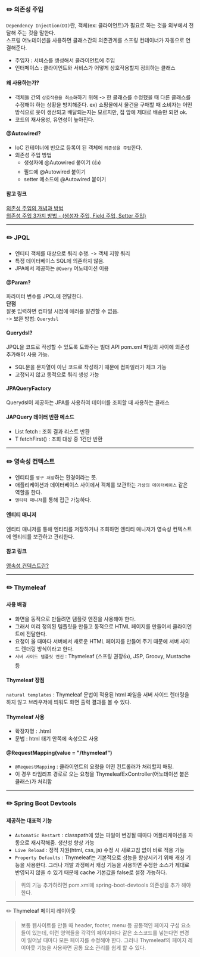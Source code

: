 ### ✏️ 의존성 주입
`Dependency Injection(DI)`란, 객체(ex: 클라이언트)가 필요로 하는 것을 외부에서 전달해 주는 것을 말한다.  
스프링 어노테이션을 사용하면 클래스간의 의존관계를 스프링 컨테이너가 자동으로 연결해준다.
- 주입자 : 서비스를 생성해서 클라이언트에 주입
- 인터페이스 : 클라이언트와 서비스가 어떻게 상호작용할지 정의하는 클래스
#### 왜 사용하는가?
- 객체들 간의 `상호작용을 최소화`하기 위해 -> 한 클래스를 수정했을 때 다른 클래스를 수정해야 하는 상황을 방지해준다.
ex) 쇼핑몰에서 물건을 구매할 때 소비자는 어떤 방식으로 옷이 생산되고 배달되는지는 모르지만, 집 앞에 제대로 배송만 되면 ok.
- 코드의 재사용성, 유연성이 높아진다.
#### @Autowired?
- IoC 컨테이너에 빈으로 등록이 된 객체에 `의존성을 주입`한다.
- 의존성 주입 방법
  - 생성자에 @Autowired 붙이기 (👍)
  - 필드에 @Autowired 붙이기
  - setter 메소드에 @Autowired 붙이기
#### 참고 링크
[의존성 주입의 개념과 방법](https://velog.io/@sana/DI-%EC%9D%98%EC%A1%B4%EC%84%B1-%EC%A3%BC%EC%9E%85Dependency-Injection-%EC%9D%98-%EA%B0%9C%EB%85%90%EA%B3%BC-%EB%B0%A9%EB%B2%95)  
[의존성 주입 3가지 방법 - (생성자 주입, Field 주입, Setter 주입)](https://dev-coco.tistory.com/70)
___
### ✏️ JPQL
- 엔티티 객체를 대상으로 쿼리 수행. -> 객체 지향 쿼리
- 특정 데이터베이스 SQL에 의존하지 않음.
- JPA에서 제공하는 `@Query` 어노테이션 이용
#### @Param?
파라미터 변수를 JPQL에 전달한다.  
**단점**  
잘못 입력하면 컴파일 시점에 에러를 발견할 수 없음.  
-> 보완 방법: `Querydsl`
#### Querydsl?
JPQL을 코드로 작성할 수 있도록 도와주는 빌더 API
pom.xml 파일의 <dependencies> 사이에 의존성 추가해야 사용 가능.
- SQL문을 문자열이 아닌 코드로 작성하기 때문에 컴파일러가 체크 가능
- 고정되지 않고 동적으로 쿼리 생성 가능
#### JPAQueryFactory
Querydsl이 제공하는 JPA를 사용하여 데이터를 조회할 때 사용하는 클래스
#### JAPQuery 데이터 반환 메소드
- List<T> fetch : 조회 결과 리스트 반환
- T fetchFirst() : 조회 대상 중 1건만 반환
___
### ✏️ 영속성 컨텍스트
- 엔티티를 `영구 저장`하는 환경이라는 뜻.  
- 애플리케이션과 데이터베이스 사이에서 객체를 보관하는 `가상의 데이터베이스` 같은 역할을 한다. 
- `엔티티 매니저`를 통해 접근 가능하다.
#### 엔티티 매니저
엔티티 매니저를 통해 엔티티를 저장하거나 조회하면 엔티티 매니저가 영속성 컨텍스트에 엔티티를 보관하고 관리한다.

#### 참고 링크
[영속성 컨텍스트란?](https://velog.io/@neptunes032/JPA-%EC%98%81%EC%86%8D%EC%84%B1-%EC%BB%A8%ED%85%8D%EC%8A%A4%ED%8A%B8%EB%9E%80)

___
### ✏️ Thymeleaf
#### 사용 배경  
- 화면을 동적으로 만들려면 템플릿 엔진을 사용해야 한다.
- 그래서 미리 정의된 템플릿을 만들고 동적으로 HTML 페이지를 만들어서 클라이언트에 전달한다.
- 요청이 올 때마다 서버에서 새로운 HTML 페이지를 만들어 주기 때문에 서버 사이드 렌더링 방식이라고 한다.
- `서버 사이드 템플릿 엔진` : Thymeleaf (스프링 권장👍), JSP, Groovy, Mustache 등

#### Thymeleaf 장점
`natural templates` : Thymeleaf 문법이 적용된 html 파일을 서버 사이드 렌더링을 하지 않고 브라우저에 띄워도 화면 출력 결과를 볼 수 있다.

#### Thymeleaf 사용
- 확장자명 : .html
- 문법 : html 태기 안쪽에 속성으로 사용

#### @RequestMapping(value = "/thymeleaf")
- `@RequestMapping` : 클라이언트의 요청을 어떤 컨트롤러가 처리할지 매핑. 
- 이 경우 타임리프 경로로 오는 요청을 ThymeleafExController(어노테이션 붙은 클래스)가 처리함
  

___
### ✏️ Spring Boot Devtools
#### 제공하는 대표적 기능
- `Automatic Restart` : classpath에 있는 파일이 변경될 때마다 어플리케이션을 자동으로 재시작해줌. 생산성 향상 가능
- `Live Reload` : 정적 자원(html, css, js) 수정 시 새로고침 없이 바로 적용 가능
- `Property Defaults` : Thymeleaf는 기본적으로 성능을 향상시키기 위해 캐싱 기능을 사용한다. 그러나 개발 과정에서 캐싱 기능을 사용하면 수정한 소스가 제대로 반영되지 않을 수 있기 때문에 cache 기본값을 false로 설정 가능하다.
> 위의 기능 추가하려면 pom.xml에 spring-boot-devtools 의존성을 추가 해야 한다.

___
✏️ Thymeleaf 페이지 레이아웃 
> 보통 웹사이트를 만들 때 header, footer, menu 등 공통적인 페이지 구성 요소들이 있는데, 이런 영역들을 각각의 페이지마다 같은 소스코드를 넣는다면 변경이 일어날 때마다 모든 페이지를 수정해야 한다. 그러나 Thymeleaf의 페이지 레이아웃 기능을 사용하면
> 공통 요소 관리를 쉽게 할 수 있다.
